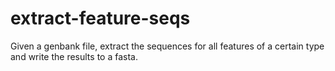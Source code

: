 # extract-feature-seqs
Given a genbank file, extract the sequences for all features of a certain type and write the results to a fasta.
